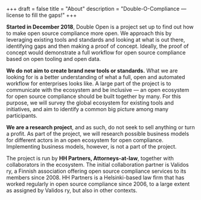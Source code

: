 +++
draft = false
title = "About"
description = "Double-O-Compliance — license to fill the gaps!"
+++

**Started in December 2018**, Double Open is a project set up to find out how to make open source compliance more open. We approach this by leveraging existing tools and standards and looking at what is out there, identifying gaps and then making a proof of concept. Ideally, the proof of concept would demonstrate a full workflow for open source compliance based on open tooling and open data.

**We do not aim to create brand new tools or standards.** What we are looking for is a better understanding of what a full, open and automated workflow for enterprises looks like. A large part of the project is to communicate with the ecosystem and be inclusive — an open ecosystem for open source compliance should be built together by many. For this purpose, we will survey the global ecosystem for existing tools and initiatives, and aim to identify a common big picture among many participants.

**We are a research project**, and as such, do not seek to sell anything or turn a profit. As part of the project, we will research possible business models for different actors in an open ecosystem for open compliance. Implementing business models, however, is not a part of the project.

The project is run by **HH Partners, Attorneys-at-law**, together with collaborators in the ecosystem. The initial collaboration partner is Validos ry, a Finnish association offering open source compliance services to its members since 2008. HH Partners is a Helsinki-based law firm that has worked regularly in open source compliance since 2006, to a large extent as assigned by Validos ry, but also in other contexts.

